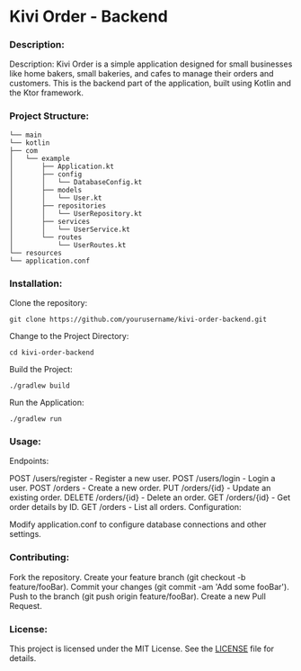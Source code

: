 # Kivi Order - Backend

### Description:

Description:
Kivi Order is a simple application designed for small businesses like home bakers, small bakeries, and cafes to manage
their orders and customers. This is the backend part of the application, built using Kotlin and the Ktor framework.

### Project Structure:

```
└── main
└── kotlin
├── com
│   └── example
│       ├── Application.kt
│       ├── config
│       │   └── DatabaseConfig.kt
│       ├── models
│       │   └── User.kt
│       ├── repositories
│       │   └── UserRepository.kt
│       ├── services
│       │   └── UserService.kt
│       └── routes
│           └── UserRoutes.kt
└── resources
└── application.conf
```

### Installation:

Clone the repository:

`git clone https://github.com/yourusername/kivi-order-backend.git`

Change to the Project Directory:

`cd kivi-order-backend`

Build the Project:

`./gradlew build`

Run the Application:

`./gradlew run`

### Usage:

Endpoints:

POST /users/register - Register a new user.
POST /users/login - Login a user.
POST /orders - Create a new order.
PUT /orders/{id} - Update an existing order.
DELETE /orders/{id} - Delete an order.
GET /orders/{id} - Get order details by ID.
GET /orders - List all orders.
Configuration:

Modify application.conf to configure database connections and other settings.

### Contributing:

Fork the repository.
Create your feature branch (git checkout -b feature/fooBar).
Commit your changes (git commit -am 'Add some fooBar').
Push to the branch (git push origin feature/fooBar).
Create a new Pull Request.

### License:

This project is licensed under the MIT License. See the [LICENSE](LICENSE) file for details.